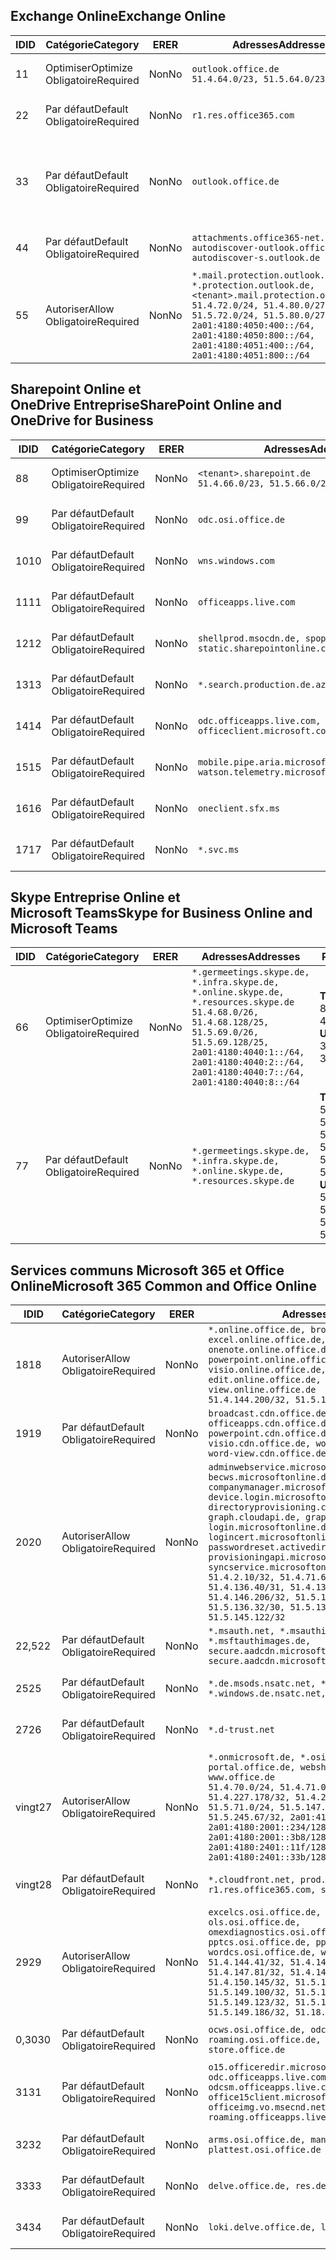 <!--THIS FILE IS AUTOMATICALLY GENERATED. MANUAL CHANGES WILL BE OVERWRITTEN.-->
<!--Please contact the Office 365 Endpoints team with any questions.-->
<!--Germany endpoints version 2019082800-->
<!--File generated 2019-08-28 11:00:17.5407-->

## <a name="exchange-online"></a><span data-ttu-id="4c076-101">Exchange Online</span><span class="sxs-lookup"><span data-stu-id="4c076-101">Exchange Online</span></span>

<span data-ttu-id="4c076-102">ID</span><span class="sxs-lookup"><span data-stu-id="4c076-102">ID</span></span> | <span data-ttu-id="4c076-103">Catégorie</span><span class="sxs-lookup"><span data-stu-id="4c076-103">Category</span></span> | <span data-ttu-id="4c076-104">ER</span><span class="sxs-lookup"><span data-stu-id="4c076-104">ER</span></span> | <span data-ttu-id="4c076-105">Adresses</span><span class="sxs-lookup"><span data-stu-id="4c076-105">Addresses</span></span> | <span data-ttu-id="4c076-106">Ports</span><span class="sxs-lookup"><span data-stu-id="4c076-106">Ports</span></span>
-- | -------------------- | -- | ------------------------------------------------------------------------------------------------------------------------------------------------------------------------------------------------------------------------------------------------------------ | -------------------------------
<span data-ttu-id="4c076-107">1</span><span class="sxs-lookup"><span data-stu-id="4c076-107">1</span></span> | <span data-ttu-id="4c076-108">Optimiser</span><span class="sxs-lookup"><span data-stu-id="4c076-108">Optimize</span></span><BR><span data-ttu-id="4c076-109">Obligatoire</span><span class="sxs-lookup"><span data-stu-id="4c076-109">Required</span></span> | <span data-ttu-id="4c076-110">Non</span><span class="sxs-lookup"><span data-stu-id="4c076-110">No</span></span> | `outlook.office.de`<BR>`51.4.64.0/23, 51.5.64.0/23` | <span data-ttu-id="4c076-111">**TCP :** 443, 80</span><span class="sxs-lookup"><span data-stu-id="4c076-111">**TCP:** 443, 80</span></span>
<span data-ttu-id="4c076-112">2</span><span class="sxs-lookup"><span data-stu-id="4c076-112">2</span></span> | <span data-ttu-id="4c076-113">Par défaut</span><span class="sxs-lookup"><span data-stu-id="4c076-113">Default</span></span><BR><span data-ttu-id="4c076-114">Obligatoire</span><span class="sxs-lookup"><span data-stu-id="4c076-114">Required</span></span> | <span data-ttu-id="4c076-115">Non</span><span class="sxs-lookup"><span data-stu-id="4c076-115">No</span></span> | `r1.res.office365.com` | <span data-ttu-id="4c076-116">**TCP :** 443, 80</span><span class="sxs-lookup"><span data-stu-id="4c076-116">**TCP:** 443, 80</span></span>
<span data-ttu-id="4c076-117">3</span><span class="sxs-lookup"><span data-stu-id="4c076-117">3</span></span> | <span data-ttu-id="4c076-118">Par défaut</span><span class="sxs-lookup"><span data-stu-id="4c076-118">Default</span></span><BR><span data-ttu-id="4c076-119">Obligatoire</span><span class="sxs-lookup"><span data-stu-id="4c076-119">Required</span></span> | <span data-ttu-id="4c076-120">Non</span><span class="sxs-lookup"><span data-stu-id="4c076-120">No</span></span> | `outlook.office.de` | <span data-ttu-id="4c076-121">**TCP :** 143, 25, 587, 993, 995</span><span class="sxs-lookup"><span data-stu-id="4c076-121">**TCP:** 143, 25, 587, 993, 995</span></span>
<span data-ttu-id="4c076-122">4</span><span class="sxs-lookup"><span data-stu-id="4c076-122">4</span></span> | <span data-ttu-id="4c076-123">Par défaut</span><span class="sxs-lookup"><span data-stu-id="4c076-123">Default</span></span><BR><span data-ttu-id="4c076-124">Obligatoire</span><span class="sxs-lookup"><span data-stu-id="4c076-124">Required</span></span> | <span data-ttu-id="4c076-125">Non</span><span class="sxs-lookup"><span data-stu-id="4c076-125">No</span></span> | `attachments.office365-net.de, autodiscover-outlook.office.de, autodiscover-s.outlook.de` | <span data-ttu-id="4c076-126">**TCP :** 443, 80</span><span class="sxs-lookup"><span data-stu-id="4c076-126">**TCP:** 443, 80</span></span>
<span data-ttu-id="4c076-127">5</span><span class="sxs-lookup"><span data-stu-id="4c076-127">5</span></span> | <span data-ttu-id="4c076-128">Autoriser</span><span class="sxs-lookup"><span data-stu-id="4c076-128">Allow</span></span><BR><span data-ttu-id="4c076-129">Obligatoire</span><span class="sxs-lookup"><span data-stu-id="4c076-129">Required</span></span> | <span data-ttu-id="4c076-130">Non</span><span class="sxs-lookup"><span data-stu-id="4c076-130">No</span></span> | `*.mail.protection.outlook.de, *.protection.outlook.de, <tenant>.mail.protection.outlook.de`<BR>`51.4.72.0/24, 51.4.80.0/27, 51.5.72.0/24, 51.5.80.0/27, 2a01:4180:4050:400::/64, 2a01:4180:4050:800::/64, 2a01:4180:4051:400::/64, 2a01:4180:4051:800::/64` | <span data-ttu-id="4c076-131">**TCP :** 25, 443</span><span class="sxs-lookup"><span data-stu-id="4c076-131">**TCP:** 25, 443</span></span>

## <a name="sharepoint-online-and-onedrive-for-business"></a><span data-ttu-id="4c076-132">Sharepoint Online et OneDrive Entreprise</span><span class="sxs-lookup"><span data-stu-id="4c076-132">SharePoint Online and OneDrive for Business</span></span>

<span data-ttu-id="4c076-133">ID</span><span class="sxs-lookup"><span data-stu-id="4c076-133">ID</span></span> | <span data-ttu-id="4c076-134">Catégorie</span><span class="sxs-lookup"><span data-stu-id="4c076-134">Category</span></span> | <span data-ttu-id="4c076-135">ER</span><span class="sxs-lookup"><span data-stu-id="4c076-135">ER</span></span> | <span data-ttu-id="4c076-136">Adresses</span><span class="sxs-lookup"><span data-stu-id="4c076-136">Addresses</span></span> | <span data-ttu-id="4c076-137">Ports</span><span class="sxs-lookup"><span data-stu-id="4c076-137">Ports</span></span>
-- | -------------------- | -- | ------------------------------------------------------------------------------ | ----------------
<span data-ttu-id="4c076-138">8</span><span class="sxs-lookup"><span data-stu-id="4c076-138">8</span></span> | <span data-ttu-id="4c076-139">Optimiser</span><span class="sxs-lookup"><span data-stu-id="4c076-139">Optimize</span></span><BR><span data-ttu-id="4c076-140">Obligatoire</span><span class="sxs-lookup"><span data-stu-id="4c076-140">Required</span></span> | <span data-ttu-id="4c076-141">Non</span><span class="sxs-lookup"><span data-stu-id="4c076-141">No</span></span> | `<tenant>.sharepoint.de`<BR>`51.4.66.0/23, 51.5.66.0/23` | <span data-ttu-id="4c076-142">**TCP :** 443, 80</span><span class="sxs-lookup"><span data-stu-id="4c076-142">**TCP:** 443, 80</span></span>
<span data-ttu-id="4c076-143">9</span><span class="sxs-lookup"><span data-stu-id="4c076-143">9</span></span> | <span data-ttu-id="4c076-144">Par défaut</span><span class="sxs-lookup"><span data-stu-id="4c076-144">Default</span></span><BR><span data-ttu-id="4c076-145">Obligatoire</span><span class="sxs-lookup"><span data-stu-id="4c076-145">Required</span></span> | <span data-ttu-id="4c076-146">Non</span><span class="sxs-lookup"><span data-stu-id="4c076-146">No</span></span> | `odc.osi.office.de` | <span data-ttu-id="4c076-147">**TCP :** 443, 80</span><span class="sxs-lookup"><span data-stu-id="4c076-147">**TCP:** 443, 80</span></span>
<span data-ttu-id="4c076-148">10</span><span class="sxs-lookup"><span data-stu-id="4c076-148">10</span></span> | <span data-ttu-id="4c076-149">Par défaut</span><span class="sxs-lookup"><span data-stu-id="4c076-149">Default</span></span><BR><span data-ttu-id="4c076-150">Obligatoire</span><span class="sxs-lookup"><span data-stu-id="4c076-150">Required</span></span> | <span data-ttu-id="4c076-151">Non</span><span class="sxs-lookup"><span data-stu-id="4c076-151">No</span></span> | `wns.windows.com` | <span data-ttu-id="4c076-152">**TCP :** 443, 80</span><span class="sxs-lookup"><span data-stu-id="4c076-152">**TCP:** 443, 80</span></span>
<span data-ttu-id="4c076-153">11</span><span class="sxs-lookup"><span data-stu-id="4c076-153">11</span></span> | <span data-ttu-id="4c076-154">Par défaut</span><span class="sxs-lookup"><span data-stu-id="4c076-154">Default</span></span><BR><span data-ttu-id="4c076-155">Obligatoire</span><span class="sxs-lookup"><span data-stu-id="4c076-155">Required</span></span> | <span data-ttu-id="4c076-156">Non</span><span class="sxs-lookup"><span data-stu-id="4c076-156">No</span></span> | `officeapps.live.com` | <span data-ttu-id="4c076-157">**TCP :** 443, 80</span><span class="sxs-lookup"><span data-stu-id="4c076-157">**TCP:** 443, 80</span></span>
<span data-ttu-id="4c076-158">12</span><span class="sxs-lookup"><span data-stu-id="4c076-158">12</span></span> | <span data-ttu-id="4c076-159">Par défaut</span><span class="sxs-lookup"><span data-stu-id="4c076-159">Default</span></span><BR><span data-ttu-id="4c076-160">Obligatoire</span><span class="sxs-lookup"><span data-stu-id="4c076-160">Required</span></span> | <span data-ttu-id="4c076-161">Non</span><span class="sxs-lookup"><span data-stu-id="4c076-161">No</span></span> | `shellprod.msocdn.de, spoprod-a.akamaihd.net, static.sharepointonline.com` | <span data-ttu-id="4c076-162">**TCP :** 443, 80</span><span class="sxs-lookup"><span data-stu-id="4c076-162">**TCP:** 443, 80</span></span>
<span data-ttu-id="4c076-163">13</span><span class="sxs-lookup"><span data-stu-id="4c076-163">13</span></span> | <span data-ttu-id="4c076-164">Par défaut</span><span class="sxs-lookup"><span data-stu-id="4c076-164">Default</span></span><BR><span data-ttu-id="4c076-165">Obligatoire</span><span class="sxs-lookup"><span data-stu-id="4c076-165">Required</span></span> | <span data-ttu-id="4c076-166">Non</span><span class="sxs-lookup"><span data-stu-id="4c076-166">No</span></span> | `*.search.production.de.azuretrafficmanager.de` | <span data-ttu-id="4c076-167">**TCP :** 443</span><span class="sxs-lookup"><span data-stu-id="4c076-167">**TCP:** 443</span></span>
<span data-ttu-id="4c076-168">14</span><span class="sxs-lookup"><span data-stu-id="4c076-168">14</span></span> | <span data-ttu-id="4c076-169">Par défaut</span><span class="sxs-lookup"><span data-stu-id="4c076-169">Default</span></span><BR><span data-ttu-id="4c076-170">Obligatoire</span><span class="sxs-lookup"><span data-stu-id="4c076-170">Required</span></span> | <span data-ttu-id="4c076-171">Non</span><span class="sxs-lookup"><span data-stu-id="4c076-171">No</span></span> | `odc.officeapps.live.com, officeclient.microsoft.com` | <span data-ttu-id="4c076-172">**TCP :** 443, 80</span><span class="sxs-lookup"><span data-stu-id="4c076-172">**TCP:** 443, 80</span></span>
<span data-ttu-id="4c076-173">15</span><span class="sxs-lookup"><span data-stu-id="4c076-173">15</span></span> | <span data-ttu-id="4c076-174">Par défaut</span><span class="sxs-lookup"><span data-stu-id="4c076-174">Default</span></span><BR><span data-ttu-id="4c076-175">Obligatoire</span><span class="sxs-lookup"><span data-stu-id="4c076-175">Required</span></span> | <span data-ttu-id="4c076-176">Non</span><span class="sxs-lookup"><span data-stu-id="4c076-176">No</span></span> | `mobile.pipe.aria.microsoft.com, ssw.live.com, watson.telemetry.microsoft.com` | <span data-ttu-id="4c076-177">**TCP :** 443, 80</span><span class="sxs-lookup"><span data-stu-id="4c076-177">**TCP:** 443, 80</span></span>
<span data-ttu-id="4c076-178">16</span><span class="sxs-lookup"><span data-stu-id="4c076-178">16</span></span> | <span data-ttu-id="4c076-179">Par défaut</span><span class="sxs-lookup"><span data-stu-id="4c076-179">Default</span></span><BR><span data-ttu-id="4c076-180">Obligatoire</span><span class="sxs-lookup"><span data-stu-id="4c076-180">Required</span></span> | <span data-ttu-id="4c076-181">Non</span><span class="sxs-lookup"><span data-stu-id="4c076-181">No</span></span> | `oneclient.sfx.ms` | <span data-ttu-id="4c076-182">**TCP :** 443, 80</span><span class="sxs-lookup"><span data-stu-id="4c076-182">**TCP:** 443, 80</span></span>
<span data-ttu-id="4c076-183">17</span><span class="sxs-lookup"><span data-stu-id="4c076-183">17</span></span> | <span data-ttu-id="4c076-184">Par défaut</span><span class="sxs-lookup"><span data-stu-id="4c076-184">Default</span></span><BR><span data-ttu-id="4c076-185">Obligatoire</span><span class="sxs-lookup"><span data-stu-id="4c076-185">Required</span></span> | <span data-ttu-id="4c076-186">Non</span><span class="sxs-lookup"><span data-stu-id="4c076-186">No</span></span> | `*.svc.ms` | <span data-ttu-id="4c076-187">**TCP :** 443, 80</span><span class="sxs-lookup"><span data-stu-id="4c076-187">**TCP:** 443, 80</span></span>

## <a name="skype-for-business-online-and-microsoft-teams"></a><span data-ttu-id="4c076-188">Skype Entreprise Online et Microsoft Teams</span><span class="sxs-lookup"><span data-stu-id="4c076-188">Skype for Business Online and Microsoft Teams</span></span>

<span data-ttu-id="4c076-189">ID</span><span class="sxs-lookup"><span data-stu-id="4c076-189">ID</span></span> | <span data-ttu-id="4c076-190">Catégorie</span><span class="sxs-lookup"><span data-stu-id="4c076-190">Category</span></span> | <span data-ttu-id="4c076-191">ER</span><span class="sxs-lookup"><span data-stu-id="4c076-191">ER</span></span> | <span data-ttu-id="4c076-192">Adresses</span><span class="sxs-lookup"><span data-stu-id="4c076-192">Addresses</span></span> | <span data-ttu-id="4c076-193">Ports</span><span class="sxs-lookup"><span data-stu-id="4c076-193">Ports</span></span>
-- | -------------------- | -- | ----------------------------------------------------------------------------------------------------------------------------------------------------------------------------------------------------------------------------------------------- | --------------------------------------------------
<span data-ttu-id="4c076-194">6</span><span class="sxs-lookup"><span data-stu-id="4c076-194">6</span></span> | <span data-ttu-id="4c076-195">Optimiser</span><span class="sxs-lookup"><span data-stu-id="4c076-195">Optimize</span></span><BR><span data-ttu-id="4c076-196">Obligatoire</span><span class="sxs-lookup"><span data-stu-id="4c076-196">Required</span></span> | <span data-ttu-id="4c076-197">Non</span><span class="sxs-lookup"><span data-stu-id="4c076-197">No</span></span> | `*.germeetings.skype.de, *.infra.skype.de, *.online.skype.de, *.resources.skype.de`<BR>`51.4.68.0/26, 51.4.68.128/25, 51.5.69.0/26, 51.5.69.128/25, 2a01:4180:4040:1::/64, 2a01:4180:4040:2::/64, 2a01:4180:4040:7::/64, 2a01:4180:4040:8::/64` | <span data-ttu-id="4c076-198">**TCP :** 443, 80</span><span class="sxs-lookup"><span data-stu-id="4c076-198">**TCP:** 443, 80</span></span><BR><span data-ttu-id="4c076-199">**UDP :** 3478</span><span class="sxs-lookup"><span data-stu-id="4c076-199">**UDP:** 3478</span></span>
<span data-ttu-id="4c076-200">7</span><span class="sxs-lookup"><span data-stu-id="4c076-200">7</span></span> | <span data-ttu-id="4c076-201">Par défaut</span><span class="sxs-lookup"><span data-stu-id="4c076-201">Default</span></span><BR><span data-ttu-id="4c076-202">Obligatoire</span><span class="sxs-lookup"><span data-stu-id="4c076-202">Required</span></span> | <span data-ttu-id="4c076-203">Non</span><span class="sxs-lookup"><span data-stu-id="4c076-203">No</span></span> | `*.germeetings.skype.de, *.infra.skype.de, *.online.skype.de, *.resources.skype.de` | <span data-ttu-id="4c076-204">**TCP :** 5061, 50000-59999</span><span class="sxs-lookup"><span data-stu-id="4c076-204">**TCP:** 5061, 50000-59999</span></span><BR><span data-ttu-id="4c076-205">**UDP :** 50000-59999</span><span class="sxs-lookup"><span data-stu-id="4c076-205">**UDP:** 50000-59999</span></span>

## <a name="microsoft-365-common-and-office-online"></a><span data-ttu-id="4c076-206">Services communs Microsoft 365 et Office Online</span><span class="sxs-lookup"><span data-stu-id="4c076-206">Microsoft 365 Common and Office Online</span></span>

<span data-ttu-id="4c076-207">ID</span><span class="sxs-lookup"><span data-stu-id="4c076-207">ID</span></span> | <span data-ttu-id="4c076-208">Catégorie</span><span class="sxs-lookup"><span data-stu-id="4c076-208">Category</span></span> | <span data-ttu-id="4c076-209">ER</span><span class="sxs-lookup"><span data-stu-id="4c076-209">ER</span></span> | <span data-ttu-id="4c076-210">Adresses</span><span class="sxs-lookup"><span data-stu-id="4c076-210">Addresses</span></span> | <span data-ttu-id="4c076-211">Ports</span><span class="sxs-lookup"><span data-stu-id="4c076-211">Ports</span></span>
-- | ------------------- | -- | -------------------------------------------------------------------------------------------------------------------------------------------------------------------------------------------------------------------------------------------------------------------------------------------------------------------------------------------------------------------------------------------------------------------------------------------------------------------------------------------------------------------------------------------------------------------------------------------------------------------------- | ----------------
<span data-ttu-id="4c076-212">18</span><span class="sxs-lookup"><span data-stu-id="4c076-212">18</span></span> | <span data-ttu-id="4c076-213">Autoriser</span><span class="sxs-lookup"><span data-stu-id="4c076-213">Allow</span></span><BR><span data-ttu-id="4c076-214">Obligatoire</span><span class="sxs-lookup"><span data-stu-id="4c076-214">Required</span></span> | <span data-ttu-id="4c076-215">Non</span><span class="sxs-lookup"><span data-stu-id="4c076-215">No</span></span> | `*.online.office.de, broadcast.online.office.de, excel.online.office.de, onenote.online.office.de, powerpoint.online.office.de, visio.online.office.de, word-edit.online.office.de, word-view.online.office.de`<BR>`51.4.144.200/32, 51.5.149.3/32, 51.18.16.0/23` | <span data-ttu-id="4c076-216">**TCP :** 443</span><span class="sxs-lookup"><span data-stu-id="4c076-216">**TCP:** 443</span></span>
<span data-ttu-id="4c076-217">19</span><span class="sxs-lookup"><span data-stu-id="4c076-217">19</span></span> | <span data-ttu-id="4c076-218">Par défaut</span><span class="sxs-lookup"><span data-stu-id="4c076-218">Default</span></span><BR><span data-ttu-id="4c076-219">Obligatoire</span><span class="sxs-lookup"><span data-stu-id="4c076-219">Required</span></span> | <span data-ttu-id="4c076-220">Non</span><span class="sxs-lookup"><span data-stu-id="4c076-220">No</span></span> | `broadcast.cdn.office.de, excel.cdn.office.de, officeapps.cdn.office.de, onenote.cdn.office.de, powerpoint.cdn.office.de, view.cdn.office.de, visio.cdn.office.de, word-edit.cdn.office.de, word-view.cdn.office.de` | <span data-ttu-id="4c076-221">**TCP :** 443</span><span class="sxs-lookup"><span data-stu-id="4c076-221">**TCP:** 443</span></span>
<span data-ttu-id="4c076-222">20</span><span class="sxs-lookup"><span data-stu-id="4c076-222">20</span></span> | <span data-ttu-id="4c076-223">Autoriser</span><span class="sxs-lookup"><span data-stu-id="4c076-223">Allow</span></span><BR><span data-ttu-id="4c076-224">Obligatoire</span><span class="sxs-lookup"><span data-stu-id="4c076-224">Required</span></span> | <span data-ttu-id="4c076-225">Non</span><span class="sxs-lookup"><span data-stu-id="4c076-225">No</span></span> | `adminwebservice.microsoftonline.de, becws.microsoftonline.de, companymanager.microsoftonline.de, device.login.microsoftonline.de, directoryprovisioning.cloudapi.de, graph.cloudapi.de, graph.microsoft.de, login.microsoftonline.de, logincert.microsoftonline.de, pas.cloudapi.de, passwordreset.activedirectory.microsoftazure.de, provisioningapi.microsoftonline.de, syncservice.microsoftonline.de`<BR>`51.4.2.10/32, 51.4.71.61/32, 51.4.136.38/31, 51.4.136.40/31, 51.4.136.42/32, 51.4.146.38/32, 51.4.146.206/32, 51.5.16.7/32, 51.5.71.22/32, 51.5.136.32/30, 51.5.136.36/32, 51.5.145.29/32, 51.5.145.122/32` | <span data-ttu-id="4c076-226">**TCP :** 443, 80</span><span class="sxs-lookup"><span data-stu-id="4c076-226">**TCP:** 443, 80</span></span>
<span data-ttu-id="4c076-227">22,5</span><span class="sxs-lookup"><span data-stu-id="4c076-227">22</span></span> | <span data-ttu-id="4c076-228">Par défaut</span><span class="sxs-lookup"><span data-stu-id="4c076-228">Default</span></span><BR><span data-ttu-id="4c076-229">Obligatoire</span><span class="sxs-lookup"><span data-stu-id="4c076-229">Required</span></span> | <span data-ttu-id="4c076-230">Non</span><span class="sxs-lookup"><span data-stu-id="4c076-230">No</span></span> | `*.msauth.net, *.msauthimages.de, *.msftauth.net, *.msftauthimages.de, secure.aadcdn.microsoftonline-p.com, secure.aadcdn.microsoftonline-p.de` | <span data-ttu-id="4c076-231">**TCP :** 443, 80</span><span class="sxs-lookup"><span data-stu-id="4c076-231">**TCP:** 443, 80</span></span>
<span data-ttu-id="4c076-232">25</span><span class="sxs-lookup"><span data-stu-id="4c076-232">25</span></span> | <span data-ttu-id="4c076-233">Par défaut</span><span class="sxs-lookup"><span data-stu-id="4c076-233">Default</span></span><BR><span data-ttu-id="4c076-234">Obligatoire</span><span class="sxs-lookup"><span data-stu-id="4c076-234">Required</span></span> | <span data-ttu-id="4c076-235">Non</span><span class="sxs-lookup"><span data-stu-id="4c076-235">No</span></span> | `*.de.msods.nsatc.net, *.office.de.akadns.net, *.windows.de.nsatc.net, officehome.msocdn.de` | <span data-ttu-id="4c076-236">**TCP :** 443, 80</span><span class="sxs-lookup"><span data-stu-id="4c076-236">**TCP:** 443, 80</span></span>
<span data-ttu-id="4c076-237">27</span><span class="sxs-lookup"><span data-stu-id="4c076-237">26</span></span> | <span data-ttu-id="4c076-238">Par défaut</span><span class="sxs-lookup"><span data-stu-id="4c076-238">Default</span></span><BR><span data-ttu-id="4c076-239">Obligatoire</span><span class="sxs-lookup"><span data-stu-id="4c076-239">Required</span></span> | <span data-ttu-id="4c076-240">Non</span><span class="sxs-lookup"><span data-stu-id="4c076-240">No</span></span> | `*.d-trust.net` | <span data-ttu-id="4c076-241">**TCP :** 443, 80</span><span class="sxs-lookup"><span data-stu-id="4c076-241">**TCP:** 443, 80</span></span>
<span data-ttu-id="4c076-242">vingt</span><span class="sxs-lookup"><span data-stu-id="4c076-242">27</span></span> | <span data-ttu-id="4c076-243">Autoriser</span><span class="sxs-lookup"><span data-stu-id="4c076-243">Allow</span></span><BR><span data-ttu-id="4c076-244">Obligatoire</span><span class="sxs-lookup"><span data-stu-id="4c076-244">Required</span></span> | <span data-ttu-id="4c076-245">Non</span><span class="sxs-lookup"><span data-stu-id="4c076-245">No</span></span> | `*.onmicrosoft.de, *.osi.office.de, office.de, portal.office.de, webshell.suite.office.de, www.office.de`<BR>`51.4.70.0/24, 51.4.71.0/24, 51.4.226.115/32, 51.4.227.178/32, 51.4.230.178/32, 51.5.70.0/24, 51.5.71.0/24, 51.5.147.48/32, 51.5.242.163/32, 51.5.245.67/32, 2a01:4180:2001::92/128, 2a01:4180:2001::234/128, 2a01:4180:2001::3b8/128, 2a01:4180:2401::11f/128, 2a01:4180:2401::33b/128, 2a01:4180:2401::55b/128` | <span data-ttu-id="4c076-246">**TCP :** 443, 80</span><span class="sxs-lookup"><span data-stu-id="4c076-246">**TCP:** 443, 80</span></span>
<span data-ttu-id="4c076-247">vingt</span><span class="sxs-lookup"><span data-stu-id="4c076-247">28</span></span> | <span data-ttu-id="4c076-248">Par défaut</span><span class="sxs-lookup"><span data-stu-id="4c076-248">Default</span></span><BR><span data-ttu-id="4c076-249">Obligatoire</span><span class="sxs-lookup"><span data-stu-id="4c076-249">Required</span></span> | <span data-ttu-id="4c076-250">Non</span><span class="sxs-lookup"><span data-stu-id="4c076-250">No</span></span> | `*.cloudfront.net, prod.msocdn.de, r1.res.office365.com, shellprod.msocdn.de` | <span data-ttu-id="4c076-251">**TCP :** 443, 80</span><span class="sxs-lookup"><span data-stu-id="4c076-251">**TCP:** 443, 80</span></span>
<span data-ttu-id="4c076-252">29</span><span class="sxs-lookup"><span data-stu-id="4c076-252">29</span></span> | <span data-ttu-id="4c076-253">Autoriser</span><span class="sxs-lookup"><span data-stu-id="4c076-253">Allow</span></span><BR><span data-ttu-id="4c076-254">Obligatoire</span><span class="sxs-lookup"><span data-stu-id="4c076-254">Required</span></span> | <span data-ttu-id="4c076-255">Non</span><span class="sxs-lookup"><span data-stu-id="4c076-255">No</span></span> | `excelcs.osi.office.de, excelps.osi.office.de, ols.osi.office.de, omexdiagnostics.osi.office.de, pptcs.osi.office.de, pptps.osi.office.de, wordcs.osi.office.de, wordps.osi.office.de`<BR>`51.4.144.41/32, 51.4.144.174/32, 51.4.145.38/32, 51.4.147.81/32, 51.4.147.233/32, 51.4.148.12/32, 51.4.150.145/32, 51.5.147.242/32, 51.5.149.100/32, 51.5.149.119/32, 51.5.149.123/32, 51.5.149.180/32, 51.5.149.186/32, 51.18.0.0/21` | <span data-ttu-id="4c076-256">**TCP :** 443, 80</span><span class="sxs-lookup"><span data-stu-id="4c076-256">**TCP:** 443, 80</span></span>
<span data-ttu-id="4c076-257">0,30</span><span class="sxs-lookup"><span data-stu-id="4c076-257">30</span></span> | <span data-ttu-id="4c076-258">Par défaut</span><span class="sxs-lookup"><span data-stu-id="4c076-258">Default</span></span><BR><span data-ttu-id="4c076-259">Obligatoire</span><span class="sxs-lookup"><span data-stu-id="4c076-259">Required</span></span> | <span data-ttu-id="4c076-260">Non</span><span class="sxs-lookup"><span data-stu-id="4c076-260">No</span></span> | `ocws.osi.office.de, odc.osi.office.de, roaming.osi.office.de, sharepoint.de, store.office.de` | <span data-ttu-id="4c076-261">**TCP :** 443, 80</span><span class="sxs-lookup"><span data-stu-id="4c076-261">**TCP:** 443, 80</span></span>
<span data-ttu-id="4c076-262">31</span><span class="sxs-lookup"><span data-stu-id="4c076-262">31</span></span> | <span data-ttu-id="4c076-263">Par défaut</span><span class="sxs-lookup"><span data-stu-id="4c076-263">Default</span></span><BR><span data-ttu-id="4c076-264">Obligatoire</span><span class="sxs-lookup"><span data-stu-id="4c076-264">Required</span></span> | <span data-ttu-id="4c076-265">Non</span><span class="sxs-lookup"><span data-stu-id="4c076-265">No</span></span> | `o15.officeredir.microsoft.com, odc.officeapps.live.com, odcsm.officeapps.live.com, office.microsoft.com, office15client.microsoft.com, officeimg.vo.msecnd.net, roaming.officeapps.live.com` | <span data-ttu-id="4c076-266">**TCP :** 443, 80</span><span class="sxs-lookup"><span data-stu-id="4c076-266">**TCP:** 443, 80</span></span>
<span data-ttu-id="4c076-267">32</span><span class="sxs-lookup"><span data-stu-id="4c076-267">32</span></span> | <span data-ttu-id="4c076-268">Par défaut</span><span class="sxs-lookup"><span data-stu-id="4c076-268">Default</span></span><BR><span data-ttu-id="4c076-269">Obligatoire</span><span class="sxs-lookup"><span data-stu-id="4c076-269">Required</span></span> | <span data-ttu-id="4c076-270">Non</span><span class="sxs-lookup"><span data-stu-id="4c076-270">No</span></span> | `arms.osi.office.de, manage.osi.office.de, plattest.osi.office.de` | <span data-ttu-id="4c076-271">**TCP :** 443, 80</span><span class="sxs-lookup"><span data-stu-id="4c076-271">**TCP:** 443, 80</span></span>
<span data-ttu-id="4c076-272">33</span><span class="sxs-lookup"><span data-stu-id="4c076-272">33</span></span> | <span data-ttu-id="4c076-273">Par défaut</span><span class="sxs-lookup"><span data-stu-id="4c076-273">Default</span></span><BR><span data-ttu-id="4c076-274">Obligatoire</span><span class="sxs-lookup"><span data-stu-id="4c076-274">Required</span></span> | <span data-ttu-id="4c076-275">Non</span><span class="sxs-lookup"><span data-stu-id="4c076-275">No</span></span> | `delve.office.de, res.delve.office.com` | <span data-ttu-id="4c076-276">**TCP :** 443</span><span class="sxs-lookup"><span data-stu-id="4c076-276">**TCP:** 443</span></span>
<span data-ttu-id="4c076-277">34</span><span class="sxs-lookup"><span data-stu-id="4c076-277">34</span></span> | <span data-ttu-id="4c076-278">Par défaut</span><span class="sxs-lookup"><span data-stu-id="4c076-278">Default</span></span><BR><span data-ttu-id="4c076-279">Obligatoire</span><span class="sxs-lookup"><span data-stu-id="4c076-279">Required</span></span> | <span data-ttu-id="4c076-280">Non</span><span class="sxs-lookup"><span data-stu-id="4c076-280">No</span></span> | `loki.delve.office.de, lpcres.delve.office.com` | <span data-ttu-id="4c076-281">**TCP :** 443</span><span class="sxs-lookup"><span data-stu-id="4c076-281">**TCP:** 443</span></span>
